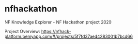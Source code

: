 # nfhackathon
NF Knowledge Explorer - NF Hackathon project 2020 

Project Overview: https://nfhack-platform.bemyapp.com/#/projects/5f7fd37aed4283001b7bcd66
